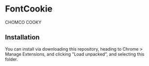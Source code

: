 # FontCookie

CHOMCO COOKY

## Installation

You can install via downloading this repository, heading to Chrome > Manage Extensions, and clicking "Load unpacked", and selecting this folder.